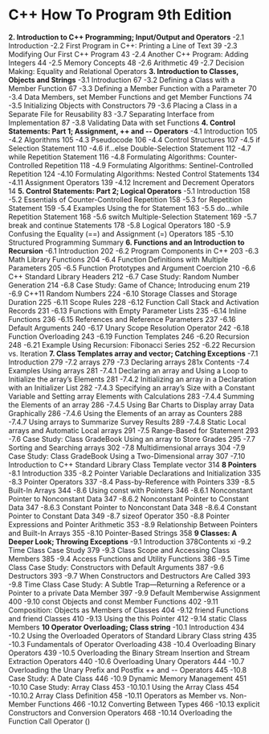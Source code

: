  # C++ How To Program 9th Edition
**2. Introduction to C++ Programming; Input/Output and Operators**
  -2.1 Introduction
  -2.2 First Program in C++: Printing a Line of Text 39
  -2.3 Modifying Our First C++ Program 43
  -2.4 Another C++ Program: Adding Integers 44
  -2.5 Memory Concepts 48
  -2.6 Arithmetic 49
  -2.7 Decision Making: Equality and Relational Operators
**3. Introduction to Classes, Objects and Strings**
  -3.1 Introduction 67
  -3.2 Defining a Class with a Member Function 67
  -3.3 Defining a Member Function with a Parameter 70
  -3.4 Data Members, set Member Functions and get Member Functions 74
  -3.5 Initializing Objects with Constructors 79
  -3.6 Placing a Class in a Separate File for Reusability 83
  -3.7 Separating Interface from Implementation 87
  -3.8 Validating Data with set Functions
**4. Control Statements: Part 1; Assignment, ++ and -- Operators**
  -4.1 Introduction 105
  -4.2 Algorithms 105
  -4.3 Pseudocode 106
  -4.4 Control Structures 107
  -4.5 if Selection Statement 110
  -4.6 if…else Double-Selection Statement 112
  -4.7 while Repetition Statement 116
  -4.8 Formulating Algorithms: Counter-Controlled Repetition 118
  -4.9 Formulating Algorithms: Sentinel-Controlled Repetition 124
  -4.10 Formulating Algorithms: Nested Control Statements 134
  -4.11 Assignment Operators 139
  -4.12 Increment and Decrement Operators 14
**5. Control Statements: Part 2; Logical Operators**
  -5.1 Introduction 158
  -5.2 Essentials of Counter-Controlled Repetition 158
  -5.3 for Repetition Statement 159
  -5.4 Examples Using the for Statement 163
  -5.5 do…while Repetition Statement 168
  -5.6 switch Multiple-Selection Statement 169
  -5.7 break and continue Statements 178
  -5.8 Logical Operators 180
  -5.9 Confusing the Equality (==) and Assignment (=) Operators 185
  -5.10 Structured Programming Summary
**6. Functions and an Introduction to Recursion**
  -6.1 Introduction 202
  -6.2 Program Components in C++ 203
  -6.3 Math Library Functions 204
  -6.4 Function Definitions with Multiple Parameters 205
  -6.5 Function Prototypes and Argument Coercion 210
  -6.6 C++ Standard Library Headers 212
  -6.7 Case Study: Random Number Generation 214
  -6.8 Case Study: Game of Chance; Introducing enum 219
  -6.9 C++11 Random Numbers 224
  -6.10 Storage Classes and Storage Duration 225
  -6.11 Scope Rules 228
  -6.12 Function Call Stack and Activation Records 231
  -6.13 Functions with Empty Parameter Lists 235
  -6.14 Inline Functions 236
  -6.15 References and Reference Parameters 237
  -6.16 Default Arguments 240
  -6.17 Unary Scope Resolution Operator 242
  -6.18 Function Overloading 243
  -6.19 Function Templates 246
  -6.20 Recursion 248
  -6.21 Example Using Recursion: Fibonacci Series 252
  -6.22 Recursion vs. Iteration
**7. Class Templates array and vector; Catching Exceptions**
  -7.1 Introduction 279
  -7.2 arrays 279
  -7.3 Declaring arrays 281x Contents
  -7.4 Examples Using arrays 281
    -7.4.1 Declaring an array and Using a Loop to Initialize the array’s Elements 281
    -7.4.2 Initializing an array in a Declaration with an Initializer List 282
    -7.4.3 Specifying an array’s Size with a Constant Variable and Setting array Elements with Calculations 283
    -7.4.4 Summing the Elements of an array 286
    -7.4.5 Using Bar Charts to Display array Data Graphically 286
    -7.4.6 Using the Elements of an array as Counters 288
    -7.4.7 Using arrays to Summarize Survey Results 289
    -7.4.8 Static Local arrays and Automatic Local arrays 291
  -7.5 Range-Based for Statement 293
  -7.6 Case Study: Class GradeBook Using an array to Store Grades 295
  -7.7 Sorting and Searching arrays 302
  -7.8 Multidimensional arrays 304
  -7.9 Case Study: Class GradeBook Using a Two-Dimensional array 307
  -7.10 Introduction to C++ Standard Library Class Template vector 314
**8 Pointers**
  -8.1 Introduction 335
  -8.2 Pointer Variable Declarations and Initialization 335
  -8.3 Pointer Operators 337
  -8.4 Pass-by-Reference with Pointers 339
  -8.5 Built-In Arrays 344
  -8.6 Using const with Pointers 346
    -8.6.1 Nonconstant Pointer to Nonconstant Data 347
    -8.6.2 Nonconstant Pointer to Constant Data 347
    -8.6.3 Constant Pointer to Nonconstant Data 348
    -8.6.4 Constant Pointer to Constant Data 349
  -8.7 sizeof Operator 350
  -8.8 Pointer Expressions and Pointer Arithmetic 353
  -8.9 Relationship Between Pointers and Built-In Arrays 355
  -8.10 Pointer-Based Strings 358
**9 Classes: A Deeper Look; Throwing Exceptions**
  -9.1 Introduction 378Contents xi
  -9.2 Time Class Case Study 379
  -9.3 Class Scope and Accessing Class Members 385
  -9.4 Access Functions and Utility Functions 386
  -9.5 Time Class Case Study: Constructors with Default Arguments 387
  -9.6 Destructors 393
  -9.7 When Constructors and Destructors Are Called 393
  -9.8 Time Class Case Study: A Subtle Trap—Returning a Reference or a Pointer to a private Data Member 397
  -9.9 Default Memberwise Assignment 400
  -9.10 const Objects and const Member Functions 402
  -9.11 Composition: Objects as Members of Classes 404
  -9.12 friend Functions and friend Classes 410
  -9.13 Using the this Pointer 412
  -9.14 static Class Members
**10 Operator Overloading; Class string**
  -10.1 Introduction 434
  -10.2 Using the Overloaded Operators of Standard Library Class string 435
  -10.3 Fundamentals of Operator Overloading 438
  -10.4 Overloading Binary Operators 439
  -10.5 Overloading the Binary Stream Insertion and Stream Extraction Operators 440
  -10.6 Overloading Unary Operators 444
  -10.7 Overloading the Unary Prefix and Postfix ++ and -- Operators 445
  -10.8 Case Study: A Date Class 446
  -10.9 Dynamic Memory Management 451
  -10.10 Case Study: Array Class 453
    -10.10.1 Using the Array Class 454
    -10.10.2 Array Class Definition 458
  -10.11 Operators as Member vs. Non-Member Functions 466
  -10.12 Converting Between Types 466
  -10.13 explicit Constructors and Conversion Operators 468
  -10.14 Overloading the Function Call Operator ()
